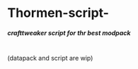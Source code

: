 # Thormen-script-
<h5> crafttweaker script for thr best modpack </h5> <br>
(datapack and script are wip)
